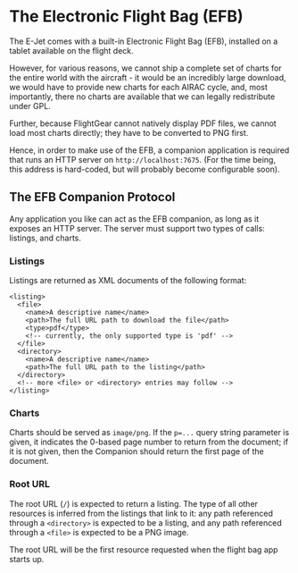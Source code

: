 # The Electronic Flight Bag (EFB)

The E-Jet comes with a built-in Electronic Flight Bag (EFB), installed on a
tablet available on the flight deck.

However, for various reasons, we cannot ship a complete set of charts for the
entire world with the aircraft - it would be an incredibly large download, we
would have to provide new charts for each AIRAC cycle, and, most importantly,
there no charts are available that we can legally redistribute under GPL.

Further, because FlightGear cannot natively display PDF files, we cannot load
most charts directly; they have to be converted to PNG first.

Hence, in order to make use of the EFB, a companion application is required
that runs an HTTP server on `http://localhost:7675`. (For the time being, this
address is hard-coded, but will probably become configurable soon).

## The EFB Companion Protocol

Any application you like can act as the EFB companion, as long as it exposes an
HTTP server. The server must support two types of calls: listings, and charts.

### Listings

Listings are returned as XML documents of the following format:

```
<listing>
  <file>
    <name>A descriptive name</name>
    <path>The full URL path to download the file</path>
    <type>pdf</type>
    <!-- currently, the only supported type is 'pdf' -->
  </file>
  <directory>
    <name>A descriptive name</name>
    <path>The full URL path to the listing</path>
  </directory>
  <!-- more <file> or <directory> entries may follow -->
</listing>
```

### Charts

Charts should be served as `image/png`. If the `p=...` query string parameter
is given, it indicates the 0-based page number to return from the document; if
it is not given, then the Companion should return the first page of the
document.

### Root URL

The root URL (`/`) is expected to return a listing. The type of all other
resources is inferred from the listings that link to it: any path referenced
through a `<directory>` is expected to be a listing, and any path referenced
through a `<file>` is expected to be a PNG image.

The root URL will be the first resource requested when the flight bag app
starts up.
